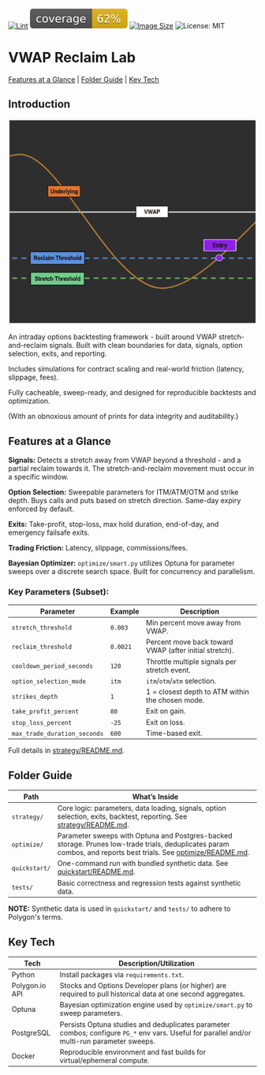 [![Lint](https://github.com/shawnjoshi/vwap-reclaim/actions/workflows/lint.yml/badge.svg)](https://github.com/shawnjoshi/vwap-reclaim/actions/workflows/lint.yml) ![Coverage](coverage.svg) [![Image Size](https://img.shields.io/docker/image-size/quantive/vwap_reclaim/latest)](https://hub.docker.com/r/quantive/vwap_reclaim/tags) ![License: MIT](https://img.shields.io/badge/License-MIT-purple.svg)

# VWAP Reclaim Lab

[Features at a Glance](#features-at-a-glance) | [Folder Guide](#folder-guide) | [Key Tech](#key-tech)

## Introduction

![VWAP Relclaim Visual](optimize/artifacts/vwap_reclaim_visual.png)

An intraday options backtesting framework - built around VWAP stretch-and-reclaim signals. Built with clean boundaries for data, signals, option selection, exits, and reporting.

Includes simulations for contract scaling and real-world friction (latency, slippage, fees).

Fully cacheable, sweep-ready, and designed for reproducible backtests and optimization.

(With an obnoxious amount of prints for data integrity and auditability.)


## Features at a Glance

**Signals:** Detects a stretch away from VWAP beyond a threshold - and a partial reclaim towards it. The stretch-and-reclaim movement must occur in a specific window.

**Option Selection:** Sweepable parameters for ITM/ATM/OTM and strike depth. Buys calls and puts based on stretch direction. Same-day expiry enforced by default.

**Exits:** Take-profit, stop-loss, max hold duration, end-of-day, and emergency failsafe exits.

**Trading Friction:** Latency, slippage, commissions/fees.

**Bayesian Optimizer:** `optimize/smart.py` utilizes Optuna for parameter sweeps over a discrete search space. Built for concurrency and parallelism.

### Key Parameters (Subset):

| Parameter | Example | Description |
|---|---|---|
| `stretch_threshold` | `0.003` | Min percent move away from VWAP. |
| `reclaim_threshold` | `0.0021` | Percent move back toward VWAP (after initial stretch). |
| `cooldown_period_seconds` | `120` | Throttle multiple signals per stretch event. |
| `option_selection_mode` | `itm` | `itm`/`otm`/`atm` selection. |
| `strikes_depth` | `1` | 1 = closest depth to ATM within the chosen mode. |
| `take_profit_percent` | `80` | Exit on gain. |
| `stop_loss_percent` | `-25` | Exit on loss. |
| `max_trade_duration_seconds` | `600` | Time-based exit. |

Full details in [strategy/README.md](strategy/).


## Folder Guide

| Path | What’s Inside |
|---|---|
| `strategy/` | Core logic: parameters, data loading, signals, option selection, exits, backtest, reporting. See [strategy/README.md](strategy/). |
| `optimize/` | Parameter sweeps with Optuna and Postgres-backed storage. Prunes low-trade trials, deduplicates param combos, and reports best trials. See [optimize/README.md](optimize/). |
| `quickstart/` | One-command run with bundled synthetic data. See [quickstart/README.md](quickstart/). |
| `tests/` | Basic correctness and regression tests against synthetic data. |

**NOTE:** Synthetic data is used in `quickstart/` and `tests/` to adhere to Polygon's terms.


## Key Tech

| Tech | Description/Utilization |
|---|---|
| Python | Install packages via `requirements.txt`. |
| Polygon.io API | Stocks and Options Developer plans (or higher) are required to pull historical data at one second aggregates.  |
| Optuna | Bayesian optimization engine used by `optimize/smart.py` to sweep parameters. |
| PostgreSQL | Persists Optuna studies and deduplicates parameter combos; configure `PG_*` env vars. Useful for parallel and/or multi-run parameter sweeps. |
| Docker | Reproducible environment and fast builds for virtual/ephemeral compute. |

